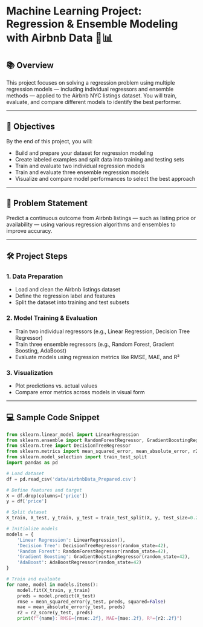 # Machine Learning Project: Regression & Ensemble Modeling with Airbnb Data 🏡📊

## 📚 Overview  
This project focuses on solving a regression problem using multiple regression models — including individual regressors and ensemble methods — applied to the Airbnb NYC listings dataset. You will train, evaluate, and compare different models to identify the best performer.

---

## 🎯 Objectives  
By the end of this project, you will:

- Build and prepare your dataset for regression modeling  
- Create labeled examples and split data into training and testing sets  
- Train and evaluate two individual regression models  
- Train and evaluate three ensemble regression models  
- Visualize and compare model performances to select the best approach  

---

## 🧠 Problem Statement  
Predict a continuous outcome from Airbnb listings — such as listing price or availability — using various regression algorithms and ensembles to improve accuracy.

---

## 🛠️ Project Steps  

### 1. Data Preparation  
- Load and clean the Airbnb listings dataset  
- Define the regression label and features  
- Split the dataset into training and test subsets  

### 2. Model Training & Evaluation  
- Train two individual regressors (e.g., Linear Regression, Decision Tree Regressor)  
- Train three ensemble regressors (e.g., Random Forest, Gradient Boosting, AdaBoost)  
- Evaluate models using regression metrics like RMSE, MAE, and R²  

### 3. Visualization  
- Plot predictions vs. actual values  
- Compare error metrics across models in visual form  

---

## 💻 Sample Code Snippet  
```python
from sklearn.linear_model import LinearRegression
from sklearn.ensemble import RandomForestRegressor, GradientBoostingRegressor, AdaBoostRegressor
from sklearn.tree import DecisionTreeRegressor
from sklearn.metrics import mean_squared_error, mean_absolute_error, r2_score
from sklearn.model_selection import train_test_split
import pandas as pd

# Load dataset
df = pd.read_csv('data/airbnbData_Prepared.csv')

# Define features and target
X = df.drop(columns=['price'])
y = df['price']

# Split dataset
X_train, X_test, y_train, y_test = train_test_split(X, y, test_size=0.2, random_state=42)

# Initialize models
models = {
    'Linear Regression': LinearRegression(),
    'Decision Tree': DecisionTreeRegressor(random_state=42),
    'Random Forest': RandomForestRegressor(random_state=42),
    'Gradient Boosting': GradientBoostingRegressor(random_state=42),
    'AdaBoost': AdaBoostRegressor(random_state=42)
}

# Train and evaluate
for name, model in models.items():
    model.fit(X_train, y_train)
    preds = model.predict(X_test)
    rmse = mean_squared_error(y_test, preds, squared=False)
    mae = mean_absolute_error(y_test, preds)
    r2 = r2_score(y_test, preds)
    print(f"{name}: RMSE={rmse:.2f}, MAE={mae:.2f}, R²={r2:.2f}")
